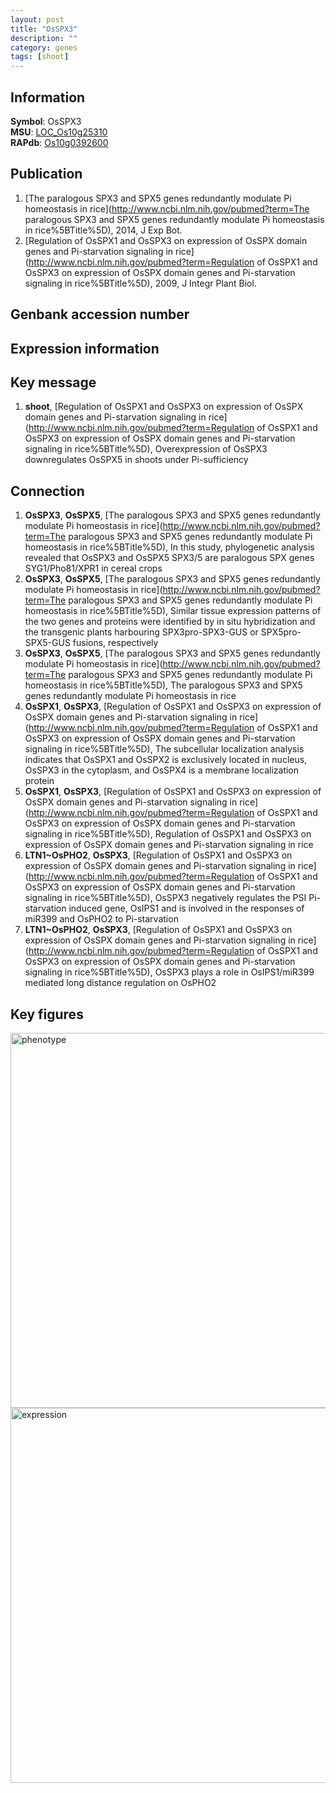 ```yaml
---
layout: post
title: "OsSPX3"
description: ""
category: genes
tags: [shoot]
---
```


## Information
__Symbol__: OsSPX3  
__MSU__: [LOC_Os10g25310](http://rice.plantbiology.msu.edu/cgi-bin/ORF_infopage.cgi?orf=LOC_Os10g25310)  
__RAPdb__: [Os10g0392600](http://rapdb.dna.affrc.go.jp/viewer/gbrowse_details/irgsp1?name=Os10g0392600)  

## Publication
1. [The paralogous SPX3 and SPX5 genes redundantly modulate Pi homeostasis in rice](http://www.ncbi.nlm.nih.gov/pubmed?term=The paralogous SPX3 and SPX5 genes redundantly modulate Pi homeostasis in rice%5BTitle%5D), 2014, J Exp Bot.
2. [Regulation of OsSPX1 and OsSPX3 on expression of OsSPX domain genes and Pi-starvation signaling in rice](http://www.ncbi.nlm.nih.gov/pubmed?term=Regulation of OsSPX1 and OsSPX3 on expression of OsSPX domain genes and Pi-starvation signaling in rice%5BTitle%5D), 2009, J Integr Plant Biol.

## Genbank accession number

## Expression information

## Key message
1. __shoot__, [Regulation of OsSPX1 and OsSPX3 on expression of OsSPX domain genes and Pi-starvation signaling in rice](http://www.ncbi.nlm.nih.gov/pubmed?term=Regulation of OsSPX1 and OsSPX3 on expression of OsSPX domain genes and Pi-starvation signaling in rice%5BTitle%5D),  Overexpression of OsSPX3 downregulates OsSPX5 in shoots under Pi-sufficiency

## Connection
1. __OsSPX3__, __OsSPX5__, [The paralogous SPX3 and SPX5 genes redundantly modulate Pi homeostasis in rice](http://www.ncbi.nlm.nih.gov/pubmed?term=The paralogous SPX3 and SPX5 genes redundantly modulate Pi homeostasis in rice%5BTitle%5D),  In this study, phylogenetic analysis revealed that OsSPX3 and OsSPX5 SPX3/5 are paralogous SPX genes  SYG1/Pho81/XPR1 in cereal crops
2. __OsSPX3__, __OsSPX5__, [The paralogous SPX3 and SPX5 genes redundantly modulate Pi homeostasis in rice](http://www.ncbi.nlm.nih.gov/pubmed?term=The paralogous SPX3 and SPX5 genes redundantly modulate Pi homeostasis in rice%5BTitle%5D),  Similar tissue expression patterns of the two genes and proteins were identified by in situ hybridization and the transgenic plants harbouring SPX3pro-SPX3-GUS or SPX5pro-SPX5-GUS fusions, respectively
3. __OsSPX3__, __OsSPX5__, [The paralogous SPX3 and SPX5 genes redundantly modulate Pi homeostasis in rice](http://www.ncbi.nlm.nih.gov/pubmed?term=The paralogous SPX3 and SPX5 genes redundantly modulate Pi homeostasis in rice%5BTitle%5D), The paralogous SPX3 and SPX5 genes redundantly modulate Pi homeostasis in rice
4. __OsSPX1__, __OsSPX3__, [Regulation of OsSPX1 and OsSPX3 on expression of OsSPX domain genes and Pi-starvation signaling in rice](http://www.ncbi.nlm.nih.gov/pubmed?term=Regulation of OsSPX1 and OsSPX3 on expression of OsSPX domain genes and Pi-starvation signaling in rice%5BTitle%5D),  The subcellular localization analysis indicates that OsSPX1 and OsSPX2 is exclusively located in nucleus, OsSPX3 in the cytoplasm, and OsSPX4 is a membrane localization protein
5. __OsSPX1__, __OsSPX3__, [Regulation of OsSPX1 and OsSPX3 on expression of OsSPX domain genes and Pi-starvation signaling in rice](http://www.ncbi.nlm.nih.gov/pubmed?term=Regulation of OsSPX1 and OsSPX3 on expression of OsSPX domain genes and Pi-starvation signaling in rice%5BTitle%5D), Regulation of OsSPX1 and OsSPX3 on expression of OsSPX domain genes and Pi-starvation signaling in rice
6. __LTN1~OsPHO2__, __OsSPX3__, [Regulation of OsSPX1 and OsSPX3 on expression of OsSPX domain genes and Pi-starvation signaling in rice](http://www.ncbi.nlm.nih.gov/pubmed?term=Regulation of OsSPX1 and OsSPX3 on expression of OsSPX domain genes and Pi-starvation signaling in rice%5BTitle%5D),  OsSPX3 negatively regulates the PSI Pi-starvation induced gene, OsIPS1 and is involved in the responses of miR399 and OsPHO2 to Pi-starvation
7. __LTN1~OsPHO2__, __OsSPX3__, [Regulation of OsSPX1 and OsSPX3 on expression of OsSPX domain genes and Pi-starvation signaling in rice](http://www.ncbi.nlm.nih.gov/pubmed?term=Regulation of OsSPX1 and OsSPX3 on expression of OsSPX domain genes and Pi-starvation signaling in rice%5BTitle%5D),  OsSPX3 plays a role in OsIPS1/miR399 mediated long distance regulation on OsPHO2

## Key figures
<img src="http://ricencode.github.io/images/OsSPX3.pheno.png" alt="phenotype"  style="width: 600px;"/>

<img src="http://ricencode.github.io/images/OsSPX3.exp.png" alt="expression"  style="width: 600px;"/>


